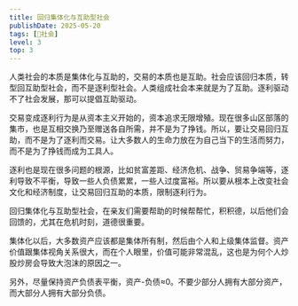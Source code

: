 ```yaml
---
title: 回归集体化与互助型社会
publishDate: 2025-05-20
tags: [👫社会]
level: 3
top: 3
---
```


人类社会的本质是集体化与互助的，交易的本质也是互助。社会应该回归本质，转型回互助型社会，而不是逐利型社会。人类组成社会本来就是为了互助。逐利驱动不了社会发展，那可以提倡互助驱动。

交易变成逐利行为是从资本主义开始的，资本追求无限增殖。现在很多山区部落的集市，也是互相交换乃至赠送各自所需，并不是为了挣钱。所以，要让交易回归互助，而不是为了逐利而交易。让大多数人的生命力放在为自己当下的生活而努力，而不是为了挣钱而成为工具人。

逐利也是现在很多问题的根源，比如贫富差距、经济危机、战争、贸易争端等，逐利导致不平衡，导致一些人负债累累，一些人过度富裕。所以要从根本上改变社会文化和经济制度，让交易回归互助的本质，限制逐利行为。

回归集体化与互助型社会，在亲友们需要帮助的时候帮帮忙，积积德，以后他们会回馈的，尤其在危机时刻，道德很重要。

集体化以后，大多数资产应该都是集体所有制，然后由个人和上级集体监督。资产价值跟集体视角关系很大，而在个人眼里，价值可能非常混乱，这也是为何个人炒股炒房会导致大泡沫的原因之一。

另外，尽量保持资产负债表平衡，资产-负债≈0。不要少部分人拥有大部分资产，而大部分人拥有大部分负债。
